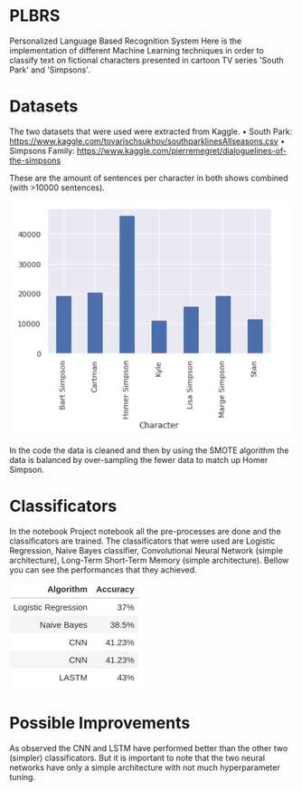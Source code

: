 # PLBRS
Personalized Language Based Recognition System
Here is the implementation of different Machine Learning techniques in order to classify text on fictional characters presented in cartoon TV series 'South Park' and 'Simpsons'.

# Datasets
The two datasets that were used were extracted from Kaggle.
• South Park: https://www.kaggle.com/tovarischsukhov/southparklinesAllseasons.csv
• Simpsons Family: https://www.kaggle.com/pierremegret/dialoguelines-of-the-simpsons

These are the amount of sentences per character in both shows combined (with >10000 sentences).

![alt text](https://github.com/Chimonas/PLBRS/blob/master/images/sentences_per_character.png)

In the code the data is cleaned and then by using the SMOTE algorithm the data is balanced by over-sampling the fewer data to match up Homer Simpson.

# Classificators

In the notebook Project notebook all the pre-processes are done and the classificators are trained. The classificators that were used are Logistic Regression, Naive Bayes classifier, Convolutional Neural Network (simple architecture), Long-Term Short-Term Memory (simple architecture). Bellow you can see the performances that they achieved.

![alt text](https://github.com/Chimonas/PLBRS/blob/master/images/table.png)


# Possible Improvements

As observed the CNN and LSTM have performed better than the other two (simpler) classificators. But it is important to note that the two neural networks have only a simple architecture with not much hyperparameter tuning.

